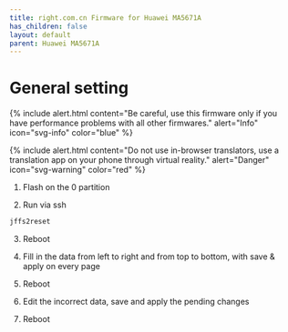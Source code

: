 ```yaml
---
title: right.com.cn Firmware for Huawei MA5671A
has_children: false
layout: default
parent: Huawei MA5671A
---
```


# General setting

{% include alert.html content="Be careful, use this firmware only if you have performance problems with all other firmwares." alert="Info" icon="svg-info" color="blue" %}

{% include alert.html content="Do not use in-browser translators, use a translation app on your phone through virtual reality." alert="Danger" icon="svg-warning" color="red" %}

1. Flash on the 0 partition

2. Run via ssh

```sh
jffs2reset
```

3. Reboot

4. Fill in the data from left to right and from top to bottom, with save & apply on every page

5. Reboot

6. Edit the incorrect data, save and apply the pending changes

7. Reboot